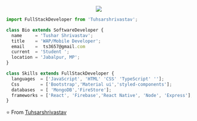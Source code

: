<p align="center">
  <img src="https://i.postimg.cc/hjPfWgRS/full.jpg" />
</p>

```js
import FullStackDeveloper from 'Tuhsarshrivastav';

class Bio extends SoftwareDeveloper {
  name     = 'Tushar Shrivastav';
  title    = 'WAP/Mobile Developer';
  email    =  ts3657@gmail.com
  current  = 'Student ';
  location = 'Jabalpur, MP';
}

class Skills extends FullStackDeveloper {
  languages  = ['JavaScript', 'HTML' 'CSS' 'TypeScript' ''];
  Css        = ['Bootstrap','Material ui','styled-components'];
  databases  = [ 'MongoDB','FireStore'];
  frameworks = ['React', 'Firebase','React Native', 'Node', 'Express'];
}
```

⭐️ From [Tuhsarshrivastav](https://github.com/Tuhsarshrivastav)
